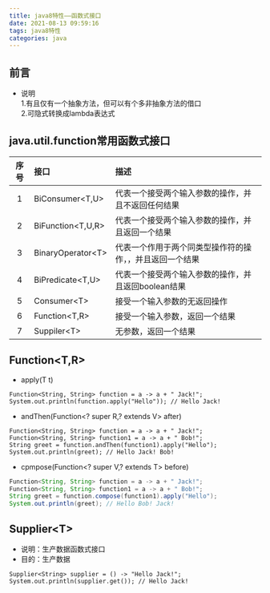 ```yaml
---
title: java8特性——函数式接口
date: 2021-08-13 09:59:16
tags: java8特性
categories: java
---
```

## 前言
- 说明  
1.有且仅有一个抽象方法，但可以有个多非抽象方法的借口  
2.可隐式转换成lambda表达式

## java.util.function常用函数式接口

|序号|接口|描述|
|:---:|:---|:----|
|1|BiConsumer\<T,U>|代表一个接受两个输入参数的操作，并且不返回任何结果|
|2|BiFunction\<T,U,R>|代表一个接受两个输入参数的操作，并且返回一个结果|
|3|BinaryOperator\<T>|代表一个作用于两个同类型操作符的操作，，并且返回一个结果|
|4|BiPredicate\<T,U>|代表一个接受两个输入参数的操作，并且返回boolean结果|
|5|Consumer\<T>|接受一个输入参数的无返回操作|
|6|Function\<T,R>|接受一个输入参数，返回一个结果|
|7|Suppiler\<T>|无参数，返回一个结果|
## Function\<T,R> 

- apply(T t) 
<!--more-->

```
Function<String, String> function = a -> a + " Jack!";
System.out.println(function.apply("Hello")); // Hello Jack!
```
- andThen(Function<? super R,? extends V> after)

```
Function<String, String> function = a -> a + " Jack!";
Function<String, String> function1 = a -> a + " Bob!";
String greet = function.andThen(function1).apply("Hello");
System.out.println(greet); // Hello Jack! Bob!
```
- cpmpose(Function<? super V,? extends T> before)

``` java
Function<String, String> function = a -> a + " Jack!";
Function<String, String> function1 = a -> a + " Bob!";
String greet = function.compose(function1).apply("Hello");
System.out.println(greet); // Hello Bob! Jack!
```
## Supplier\<T>
- 说明：生产数据函数式接口 
- 目的：生产数据 

```
Supplier<String> supplier = () -> "Hello Jack!";
System.out.println(supplier.get()); // Hello Jack!
```